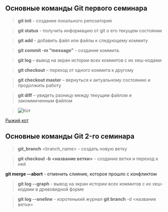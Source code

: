 ## Основные команды Git первого семинара

> **git init** - создание локального репозитория

> **git status** - получить информацию от git о его текущем состоянии

> **git add** - добавить файл или файлы к следующему коммиту

> **git commit -m “message”** - создание коммита.

> **git log** – вывод на экран истории всех коммитов с их хеш-кодами

> **git checkout** – переход от одного коммита к другому

> **git checkout master** – вернуться к актуальному состоянию и продолжить работу

> **git diff** – увидеть разницу между текущим файлом и закоммиченным файлом

> ![Кот](https://cs6.pikabu.ru/post_img/big/2017/10/10/5/1507620017120447095.jpg)

[Рыжий кот](https://i.pinimg.com/originals/68/ce/12/68ce1225837b00b1d8ea715ed3b0ebab.jpg)

## Основные команды Git 2-го семинара

> **git_branch** <branch_name> - создать новую ветку 

> **git checkout  -b <название ветки>** - создание ветки и переход к ней


**git merge --abort**  - отменить слияние, которое прошло с конфликтом











> **git log --graph** - вывод на экран истории всех коммитов с их хеш-кодами в древовидной форме

> **git log --oneline** - коротенький журнал
> **git branch** -d <название ветки> 